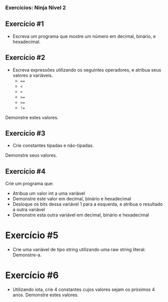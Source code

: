 ### Exercícios: Ninja Nível 2

## Exercício #1

- Escreva um programa que mostre um número em decimal, binário, e hexadecimal.

## Exercício #2

- Escreva expressões utilizando os seguintes operadores, e atribua seus valores a variáveis.
  - `==`
  - `<`
  - `>`
  - `>=`
  - `<=`
  - `!=`

Demonstre estes valores.

## Exercício #3

- Crie constantes tipadas e não-tipadas.

Demonstre seus valores.

## Exercício #4

Crie um programa que:
- Atribua um valor int a uma variável
- Demonstre este valor em decimal, binário e hexadecimal
- Desloque os bits dessa variável 1 para a esquerda, e atribua o resultado a outra variável
- Demonstre esta outra variável em decimal, binário e hexadecimal

# Exercício #5
  
  - Crie uma variável de tipo string utilizando uma raw string literal.
Demonstre-a.

# Exercício #6

- Utilizando iota, crie 4 constantes cujos valores sejam os próximos 4 anos.
Demonstre estes valores.
